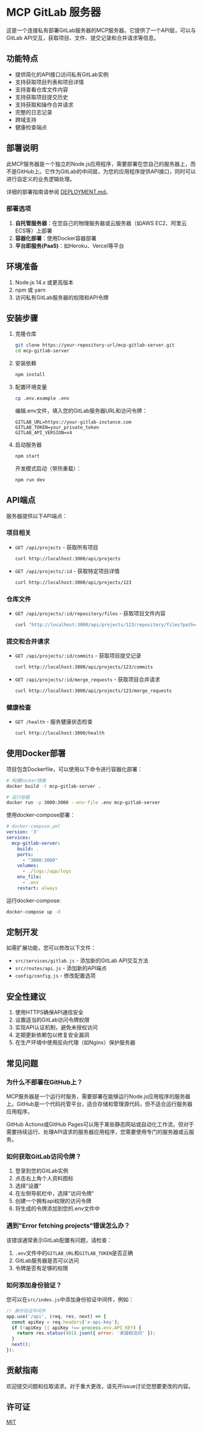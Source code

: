 # MCP GitLab 服务器

这是一个连接私有部署GitLab服务器的MCP服务器。它提供了一个API层，可以与GitLab API交互，获取项目、文件、提交记录和合并请求等信息。

## 功能特点

- 提供简化的API接口访问私有GitLab实例
- 支持获取项目列表和项目详情
- 支持查看仓库文件内容
- 支持获取项目提交历史
- 支持获取和操作合并请求
- 完整的日志记录
- 跨域支持
- 健康检查端点

## 部署说明

此MCP服务器是一个独立的Node.js应用程序，需要部署在您自己的服务器上，而不是GitHub上。它作为GitLab的中间层，为您的应用程序提供API接口，同时可以进行自定义的业务逻辑处理。

详细的部署指南请参阅 [DEPLOYMENT.md](./DEPLOYMENT.md)。

### 部署选项

1. **自托管服务器**：在您自己的物理服务器或云服务器（如AWS EC2、阿里云ECS等）上部署
2. **容器化部署**：使用Docker容器部署
3. **平台即服务(PaaS)**：如Heroku、Vercel等平台

## 环境准备

1. Node.js 14.x 或更高版本
2. npm 或 yarn
3. 访问私有GitLab服务器的权限和API令牌

## 安装步骤

1. 克隆仓库
   ```bash
   git clone https://your-repository-url/mcp-gitlab-server.git
   cd mcp-gitlab-server
   ```

2. 安装依赖
   ```bash
   npm install
   ```

3. 配置环境变量
   ```bash
   cp .env.example .env
   ```
   编辑.env文件，填入您的GitLab服务器URL和访问令牌：
   ```
   GITLAB_URL=https://your-gitlab-instance.com
   GITLAB_TOKEN=your_private_token
   GITLAB_API_VERSION=v4
   ```

4. 启动服务器
   ```bash
   npm start
   ```
   开发模式启动（带热重载）：
   ```bash
   npm run dev
   ```

## API端点

服务器提供以下API端点：

### 项目相关

- `GET /api/projects` - 获取所有项目
  ```bash
  curl http://localhost:3000/api/projects
  ```

- `GET /api/projects/:id` - 获取特定项目详情
  ```bash
  curl http://localhost:3000/api/projects/123
  ```

### 仓库文件

- `GET /api/projects/:id/repository/files` - 获取项目文件内容
  ```bash
  curl "http://localhost:3000/api/projects/123/repository/files?path=src/index.js&ref=main"
  ```

### 提交和合并请求

- `GET /api/projects/:id/commits` - 获取项目提交记录
  ```bash
  curl http://localhost:3000/api/projects/123/commits
  ```

- `GET /api/projects/:id/merge_requests` - 获取项目合并请求
  ```bash
  curl http://localhost:3000/api/projects/123/merge_requests
  ```

### 健康检查

- `GET /health` - 服务健康状态检查
  ```bash
  curl http://localhost:3000/health
  ```

## 使用Docker部署

项目包含Dockerfile，可以使用以下命令进行容器化部署：

```bash
# 构建Docker镜像
docker build -t mcp-gitlab-server .

# 运行容器
docker run -p 3000:3000 --env-file .env mcp-gitlab-server
```

使用docker-compose部署：

```yaml
# docker-compose.yml
version: '3'
services:
  mcp-gitlab-server:
    build: .
    ports:
      - "3000:3000"
    volumes:
      - ./logs:/app/logs
    env_file:
      - .env
    restart: always
```

运行docker-compose:

```bash
docker-compose up -d
```

## 定制开发

如需扩展功能，您可以修改以下文件：

- `src/services/gitlab.js` - 添加新的GitLab API交互方法
- `src/routes/api.js` - 添加新的API端点
- `config/config.js` - 修改配置选项

## 安全性建议

1. 使用HTTPS确保API通信安全
2. 设置适当的GitLab访问令牌权限
3. 实现API认证机制，避免未授权访问
4. 定期更新依赖包以修复安全漏洞
5. 在生产环境中使用反向代理（如Nginx）保护服务器

## 常见问题

### 为什么不部署在GitHub上？

MCP服务器是一个运行时服务，需要部署在能够运行Node.js应用程序的服务器上。GitHub是一个代码托管平台，适合存储和管理源代码，但不适合运行服务器应用程序。

GitHub Actions或GitHub Pages可以用于某些静态网站或自动化工作流，但对于需要持续运行、处理API请求的服务器应用程序，您需要使用专门的服务器或云服务。

### 如何获取GitLab访问令牌？

1. 登录到您的GitLab实例
2. 点击右上角个人资料图标
3. 选择"设置"
4. 在左侧导航栏中，选择"访问令牌"
5. 创建一个拥有api权限的访问令牌
6. 将生成的令牌添加到您的.env文件中

### 遇到"Error fetching projects"错误怎么办？

该错误通常表示GitLab配置有问题，请检查：

1. `.env`文件中的`GITLAB_URL`和`GITLAB_TOKEN`是否正确
2. GitLab服务器是否可以访问
3. 令牌是否有足够的权限

### 如何添加身份验证？

您可以在`src/index.js`中添加身份验证中间件，例如：

```javascript
// 身份验证中间件
app.use('/api', (req, res, next) => {
  const apiKey = req.headers['x-api-key'];
  if (!apiKey || apiKey !== process.env.API_KEY) {
    return res.status(401).json({ error: '未授权访问' });
  }
  next();
});
```

## 贡献指南

欢迎提交问题和拉取请求。对于重大更改，请先开issue讨论您想要更改的内容。

## 许可证

[MIT](LICENSE) 
